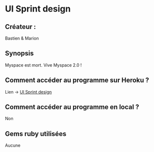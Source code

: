 # UI Sprint design

## Créateur :
Bastien & Marion

## Synopsis
Myspace est mort. Vive Myspace 2.0 !

## Comment accéder au programme sur Heroku ?
Lien -> [UI Sprint design](URL)

## Comment accéder au programme en local ?
Non

## Gems ruby utilisées
Aucune